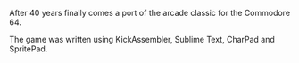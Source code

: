After 40 years finally comes a port of the arcade classic for the Commodore 64.

The game was written using KickAssembler, Sublime Text, CharPad and SpritePad. 
